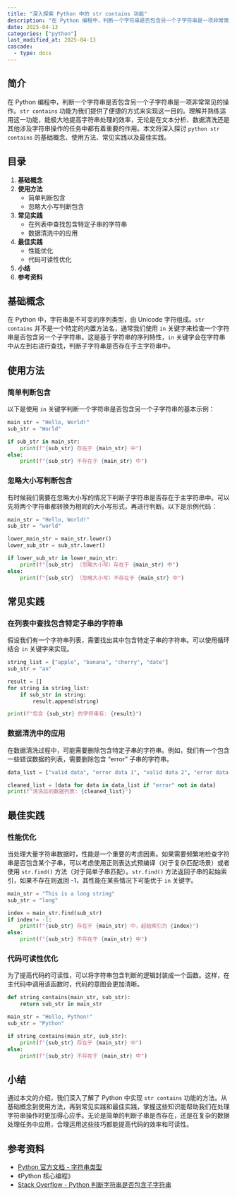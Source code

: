 ```yaml
---
title: "深入探索 Python 中的 str contains 功能"
description: "在 Python 编程中，判断一个字符串是否包含另一个子字符串是一项非常常见的操作。`str contains` 功能为我们提供了便捷的方式来实现这一目的。理解并熟练运用这一功能，能极大地提高字符串处理的效率，无论是在文本分析、数据清洗还是其他涉及字符串操作的任务中都有着重要的作用。本文将深入探讨 `python str contains` 的基础概念、使用方法、常见实践以及最佳实践。"
date: 2025-04-13
categories: ["python"]
last_modified_at: 2025-04-13
cascade:
  - type: docs
---
```



## 简介
在 Python 编程中，判断一个字符串是否包含另一个子字符串是一项非常常见的操作。`str contains` 功能为我们提供了便捷的方式来实现这一目的。理解并熟练运用这一功能，能极大地提高字符串处理的效率，无论是在文本分析、数据清洗还是其他涉及字符串操作的任务中都有着重要的作用。本文将深入探讨 `python str contains` 的基础概念、使用方法、常见实践以及最佳实践。

<!-- more -->
## 目录
1. **基础概念**
2. **使用方法**
    - 简单判断包含
    - 忽略大小写判断包含
3. **常见实践**
    - 在列表中查找包含特定子串的字符串
    - 数据清洗中的应用
4. **最佳实践**
    - 性能优化
    - 代码可读性优化
5. **小结**
6. **参考资料**

## 基础概念
在 Python 中，字符串是不可变的序列类型，由 Unicode 字符组成。`str contains` 并不是一个特定的内置方法名，通常我们使用 `in` 关键字来检查一个字符串是否包含另一个子字符串。这是基于字符串的序列特性，`in` 关键字会在字符串中从左到右进行查找，判断子字符串是否存在于主字符串中。

## 使用方法

### 简单判断包含
以下是使用 `in` 关键字判断一个字符串是否包含另一个子字符串的基本示例：

```python
main_str = "Hello, World!"
sub_str = "World"

if sub_str in main_str:
    print(f"{sub_str} 存在于 {main_str} 中")
else:
    print(f"{sub_str} 不存在于 {main_str} 中")
```

### 忽略大小写判断包含
有时候我们需要在忽略大小写的情况下判断子字符串是否存在于主字符串中。可以先将两个字符串都转换为相同的大小写形式，再进行判断。以下是示例代码：

```python
main_str = "Hello, World!"
sub_str = "world"

lower_main_str = main_str.lower()
lower_sub_str = sub_str.lower()

if lower_sub_str in lower_main_str:
    print(f"{sub_str} （忽略大小写）存在于 {main_str} 中")
else:
    print(f"{sub_str} （忽略大小写）不存在于 {main_str} 中")
```

## 常见实践

### 在列表中查找包含特定子串的字符串
假设我们有一个字符串列表，需要找出其中包含特定子串的字符串。可以使用循环结合 `in` 关键字来实现。

```python
string_list = ["apple", "banana", "cherry", "date"]
sub_str = "an"

result = []
for string in string_list:
    if sub_str in string:
        result.append(string)

print(f"包含 {sub_str} 的字符串有: {result}")
```

### 数据清洗中的应用
在数据清洗过程中，可能需要删除包含特定子串的字符串。例如，我们有一个包含一些错误数据的列表，需要删除包含 “error” 子串的字符串。

```python
data_list = ["valid data", "error data 1", "valid data 2", "error data 3"]

cleaned_list = [data for data in data_list if "error" not in data]
print(f"清洗后的数据列表: {cleaned_list}")
```

## 最佳实践

### 性能优化
当处理大量字符串数据时，性能是一个重要的考虑因素。如果需要频繁地检查字符串是否包含某个子串，可以考虑使用正则表达式预编译（对于复杂匹配场景）或者使用 `str.find()` 方法（对于简单子串匹配）。`str.find()` 方法返回子串的起始索引，如果不存在则返回 -1，其性能在某些情况下可能优于 `in` 关键字。

```python
main_str = "This is a long string"
sub_str = "long"

index = main_str.find(sub_str)
if index!= -1:
    print(f"{sub_str} 存在于 {main_str} 中，起始索引为 {index}")
else:
    print(f"{sub_str} 不存在于 {main_str} 中")
```

### 代码可读性优化
为了提高代码的可读性，可以将字符串包含判断的逻辑封装成一个函数。这样，在主代码中调用该函数时，代码的意图会更加清晰。

```python
def string_contains(main_str, sub_str):
    return sub_str in main_str

main_str = "Hello, Python!"
sub_str = "Python"

if string_contains(main_str, sub_str):
    print(f"{sub_str} 存在于 {main_str} 中")
else:
    print(f"{sub_str} 不存在于 {main_str} 中")
```

## 小结
通过本文的介绍，我们深入了解了 Python 中实现 `str contains` 功能的方法。从基础概念到使用方法，再到常见实践和最佳实践，掌握这些知识能帮助我们在处理字符串操作时更加得心应手。无论是简单的判断子串是否存在，还是在复杂的数据处理任务中应用，合理运用这些技巧都能提高代码的效率和可读性。

## 参考资料
- [Python 官方文档 - 字符串类型](https://docs.python.org/3/library/stdtypes.html#text-sequence-type-str)
- 《Python 核心编程》
- [Stack Overflow - Python 判断字符串是否包含子字符串](https://stackoverflow.com/questions/3437059/does-python-have-a-string-contains-substring-method)